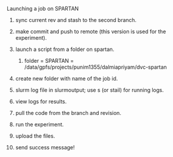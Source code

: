 Launching a job on SPARTAN 


1. sync current rev and stash to the second branch. 
2. make commit and push to remote (this version is used for the experiment).
3. launch a script from a folder on spartan.
   1. folder = SPARTAN = /data/gpfs/projects/punim1355/dalmiapriyam/dvc-spartan    
4. create new folder with name of the job id.
5. slurm log file in slurmoutput; use s (or stail) for running logs.
6. view logs for results. 



5. pull the code from the branch and revision.
6. run the experiment. 
7. upload the files.
8. send success message!  